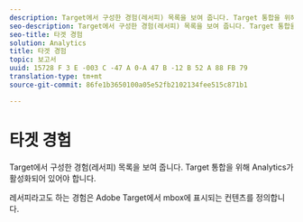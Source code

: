 ```yaml
---
description: Target에서 구성한 경험(레서피) 목록을 보여 줍니다. Target 통합을 위해 Analytics가 활성화되어 있어야 합니다.
seo-description: Target에서 구성한 경험(레서피) 목록을 보여 줍니다. Target 통합을 위해 Analytics가 활성화되어 있어야 합니다.
seo-title: 타겟 경험
solution: Analytics
title: 타겟 경험
topic: 보고서
uuid: 15728 F 3 E -003 C -47 A 0-A 47 B -12 B 52 A 88 FB 79
translation-type: tm+mt
source-git-commit: 86fe1b3650100a05e52fb2102134fee515c871b1

---
```



# 타겟 경험

Target에서 구성한 경험(레서피) 목록을 보여 줍니다. Target 통합을 위해 Analytics가 활성화되어 있어야 합니다.

레서피라고도 하는 경험은 Adobe Target에서 mbox에 표시되는 컨텐츠를 정의합니다.
